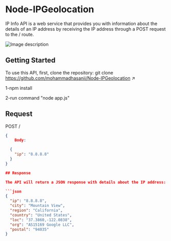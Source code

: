 # Node-IPGeolocation

IP Info API is a web service that provides you with information about the details of an IP address by receiving the IP address through a POST request to the / route. 


![Image description](https://www.ipxo.com/app/uploads/2021/11/Feature-Image.jpg)


## Getting Started

To use this API, first, clone the repository:
git clone https://github.com/mohammadhasanii/Node-IPGeolocation ↗


1-npm install

2-run command "node app.js"

## Request

POST /

```json
{
    Body: 

  {
    "ip": "8.8.8.8"
  }
}

## Response

The API will return a JSON response with details about the IP address:

```json
{
  "ip": "8.8.8.8",
  "city": "Mountain View",
  "region": "California",
  "country": "United States",
  "loc": "37.3860,-122.0838",
  "org": "AS15169 Google LLC",
  "postal": "94035"
}